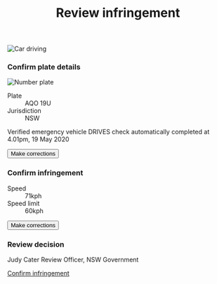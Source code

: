 <div class="case">
	<header>
		<h1>Review infringement</h1>
	</header>
	<div class="nsw-grid">
		<div class="nsw-col--half infringement-image">
			<img src="{{ '/assets/images/car_individual_box.jpg' | url }}" alt="Car driving">
		</div>
		<div class="nsw-col--half">
			<div class="panel">
				<h3><i></i>Confirm plate details</h3>
        <div class="content">
  				<div class="image-excerpt">
  					<img src="{{ '/assets/images/car_plate.png' | url }}" alt="Number plate">
  				</div>
  				<dl class="details">
  					<dt>Plate</dt>
  					<dd class="plate">
  						<span>AQO 19U</span>
  					</dd>
  					<dt>Jurisdiction</dt>
  					<dd class="jurisdiction">
  						<span>NSW</span>
  					</dd>
  				</dl>
  				<p class="verification-status verified">
  					<i></i>
  					<span class="status">Verified emergency vehicle</span>
  					<span class="lookup-at">DRIVES check automatically completed at 4.01pm, 19 May 2020</span>
  				</p>
  				<p class="actions">
  					<button class="nsw-button nsw-button--outline">Make corrections</button>
  				</p>
        </div>
			</div>
			<div class="panel">
				<h3><i></i>Confirm infringement</h3>
        <div class="content">
  				<dl class="details">
  					<dt>Speed</dt>
  					<dd class="speed">
  						<span>71kph</span>
  					</dd>
  					<dt>Speed limit</dt>
  					<dd class="speed-limit">
  						<span>60kph</span>
  					</dd>
  				</dl>
  				<p class="actions">
  					<button class="nsw-button nsw-button--outline">Make corrections</button>
  				</p>
        </div>
			</div>
			<div class="panel">
				<h3>Review decision</h3>
        <div class="content">
          <p class="adjudicator">
            <i></i>
            <span class="name">Judy Cater</span>
            <span>Review Officer, NSW Government</span>
          </p>
          <p class="actions">
    				<a href="{{ '/waiver' | url }}" class="nsw-button nsw-button--primary">Confirm infringement</a>
          </p>
        </div>
			</div>
		</div>
	</div>
</div>
